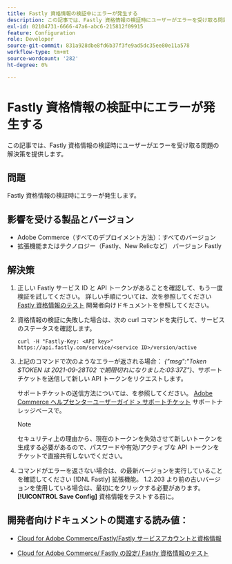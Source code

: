 ```yaml
---
title: Fastly 資格情報の検証中にエラーが発生する
description: この記事では、Fastly 資格情報の検証時にユーザーがエラーを受け取る問題の解決策を提供します。
exl-id: 02104731-6666-47a6-abc6-215812f09915
feature: Configuration
role: Developer
source-git-commit: 831a928dbe8fd6b37f3fe9ad5dc35ee80e11a578
workflow-type: tm+mt
source-wordcount: '282'
ht-degree: 0%

---
```


# Fastly 資格情報の検証中にエラーが発生する

この記事では、Fastly 資格情報の検証時にユーザーがエラーを受け取る問題の解決策を提供します。

## 問題

Fastly 資格情報の検証時にエラーが発生します。

## 影響を受ける製品とバージョン

* Adobe Commerce（すべてのデプロイメント方法）：すべてのバージョン
* 拡張機能またはテクノロジー（Fastly、New Relicなど） バージョン Fastly

## 解決策

1. 正しい Fastly サービス ID と API トークンがあることを確認して、もう一度検証を試してください。 詳しい手順については、次を参照してください [Fastly 資格情報のテスト](https://devdocs.magento.com/cloud/cdn/configure-fastly.html#test-the-fastly-credentials) 開発者向けドキュメントを参照してください。
1. 資格情報の検証に失敗した場合は、次の curl コマンドを実行して、サービスのステータスを確認します。

   ```curl
   curl -H "Fastly-Key: <API key>" https://api.fastly.com/service/<service ID>/version/active
   ```

1. 上記のコマンドで次のようなエラーが返される場合： *{&quot;msg&quot;:&quot;Token $TOKEN は 2021-09-28T02 で期限切れになりました:03:37Z&quot;}*、サポートチケットを送信して新しい API トークンをリクエストします。

   サポートチケットの送信方法については、を参照してください。 [Adobe Commerce ヘルプセンターユーザーガイド > サポートチケット](/help/help-center-guide/help-center/magento-help-center-user-guide.md#support-tickets) サポートナレッジベースで。

   >[!NOTE]
   >
   >セキュリティ上の理由から、現在のトークンを失効させて新しいトークンを生成する必要があるので、パスワードや有効/アクティブな API トークンをチケットで直接共有しないでください。

1. コマンドがエラーを返さない場合は、の最新バージョンを実行していることを確認してください [!DNL Fastly] 拡張機能。 1.2.203 より前の古いバージョンを使用している場合は、最初にをクリックする必要があります。 **[!UICONTROL Save Config]** 資格情報をテストする前に。

## 開発者向けドキュメントの関連する読み値：

* [Cloud for Adobe Commerce/Fastly/Fastly サービスアカウントと資格情報](https://devdocs.magento.com/cloud/cdn/cloud-fastly.html#fastly-service-account-and-credentials)

* [Cloud for Adobe Commerce/ Fastly の設定/ Fastly 資格情報のテスト](https://devdocs.magento.com/cloud/cdn/configure-fastly.html#test-the-fastly-credentials)
